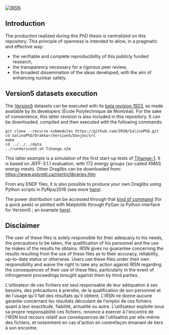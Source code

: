 [![IRSN](https://circleci.com/gh/IRSN/SalinoPhD.svg?style=shield)](https://circleci.com/gh/IRSN/SalinoPhD)

## Introduction

The production realized during this PhD thesis is centralized on this repository. This principle of openness is intended to allow, in a pragmatic and effective way:
* the verifiable and complete reproducibility of this publicly funded research,
* the transparency necessary for a rigorous peer review,
* the broadest dissemination of the ideas developed, with the aim of enhancing nuclear safety.

## Version5 datasets execution

The [Version5](https://www.polymtl.ca/merlin/version5.htm) datasets can be executed with its [beta revision 1923](https://www.polymtl.ca/merlin/development.htm), as made available by its developers (École Polytechnique de Montréal). For the sake of convenience, this latter revision is also included in this repository. It can be downloaded, compiled and then executed with the following commands:
```
git clone --recurse-submodules https://github.com/IRSN/SalinoPhD.git
cd SalinoPhD/Drakkar/Version5/Donjon/src
make
cd ../../../data
../runVersion5.sh Tihange.x2m
```

This latter example is a simulation of the first start-up tests of [Tihange-1](https://inis.iaea.org/collection/NCLCollectionStore/_Public/11/511/11511367.pdf). It is based on JEFF-3.1.1 evaluation, with 172 energy groups (so-called XMAS energy mesh). Other Draglibs can be downloaded from: https://www.polymtl.ca/merlin/libraries.htm

From any ENDF files, it is also possible to produce your own Draglibs using Python scripts in PyNjoy2016 (see more [here](https://github.com/IRSN/PyNjoy2016)).

The power distribution can be accessed through that [kind of command](https://github.com/IRSN/SalinoPhD/blob/1abc854045630af1af45fc0e682fb4aee5cea29e/Drakkar/Reference/Diff.sh#L22) (for a quick peek) or plotted with Matplotlib through PyGan (a Python interface for Version5 ; an example [here](https://github.com/IRSN/SalinoPhD/blob/master/Plots/2Dpow.py)).

## Disclaimer

The user of these files is solely responsible for their adequacy to his needs, the precautions to be taken, the qualification of his personnel and the use he makes of the results he obtains.
IRSN gives no guarantee concerning the results resulting from the use of these files as to their accuracy, reliability, up-to-date status or otherwise. Users use these files under their own responsibility and waive the right to take any action against IRSN regarding the consequences of their use of these files, particularly in the event of infringement proceedings brought against them by third parties.

L'utilisateur de ces fichiers est seul responsable de leur adéquation à ses besoins, des précautions à prendre, de la qualification de son personnel et de l'usage qu'il fait des résultats qu'il obtient.
L'IRSN ne donne aucune garantie concernant les résultats découlant de l'emploi de ces fichiers quant à leur exactitude, fiabilité, actualité ou autre. L'utilisateur exploite sous sa propre responsabilité ces fichiers, renonce à exercer à l'encontre de l'IRSN tout recours relatif aux conséquences de l'utilisation par elle-même des fichiers, et notamment en cas d'action en contrefaçon émanant de tiers à son encontre.
